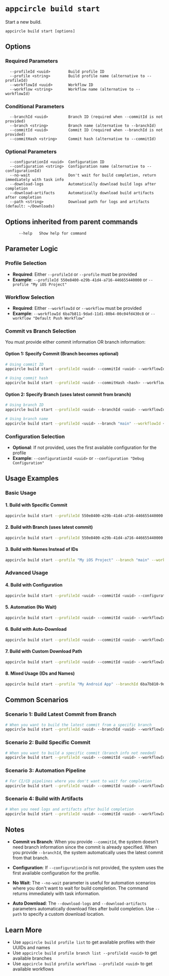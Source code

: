 # `appcircle build start`

Start a new build.

```plaintext
appcircle build start [options]
```

## Options

### Required Parameters
```plaintext
  --profileId <uuid>        Build profile ID
  --profile <string>        Build profile name (alternative to --profileId)
  --workflowId <uuid>       Workflow ID
  --workflow <string>       Workflow name (alternative to --workflowId)
```

### Conditional Parameters
```plaintext
  --branchId <uuid>         Branch ID (required when --commitId is not provided)
  --branch <string>         Branch name (alternative to --branchId)
  --commitId <uuid>         Commit ID (required when --branchId is not provided)
  --commitHash <string>     Commit hash (alternative to --commitId)
```

### Optional Parameters
```plaintext
  --configurationId <uuid>  Configuration ID
  --configuration <string>  Configuration name (alternative to --configurationId)
  --no-wait                 Don't wait for build completion, return immediately with task info
  --download-logs           Automatically download build logs after completion
  --download-artifacts      Automatically download build artifacts after completion
  --path <string>           Download path for logs and artifacts (default: ~/Downloads)
```

## Options inherited from parent commands

```plaintext
      --help   Show help for command
```

## Parameter Logic

### Profile Selection
- **Required**: Either `--profileId` or `--profile` must be provided
- **Example**: `--profileId 550e8400-e29b-41d4-a716-446655440000` or `--profile "My iOS Project"`

### Workflow Selection
- **Required**: Either `--workflowId` or `--workflow` must be provided
- **Example**: `--workflowId 6ba7b811-9dad-11d1-80b4-00c04fd430c8` or `--workflow "Default Push Workflow"`

### Commit vs Branch Selection
You must provide either commit information OR branch information:

#### Option 1: Specify Commit (Branch becomes optional)
```bash
# Using commit ID
appcircle build start --profileId <uuid> --commitId <uuid> --workflowId <uuid>

# Using commit hash
appcircle build start --profileId <uuid> --commitHash <hash> --workflowId <uuid>
```

#### Option 2: Specify Branch (uses latest commit from branch)
```bash
# Using branch ID
appcircle build start --profileId <uuid> --branchId <uuid> --workflowId <uuid>

# Using branch name
appcircle build start --profileId <uuid> --branch "main" --workflowId <uuid>
```

### Configuration Selection
- **Optional**: If not provided, uses the first available configuration for the profile
- **Example**: `--configurationId <uuid>` or `--configuration "Debug Configuration"`

## Usage Examples

### Basic Usage

#### 1. Build with Specific Commit
```bash
appcircle build start --profileId 550e8400-e29b-41d4-a716-446655440000 --commitId 6ba7b812-9dad-11d1-80b4-00c04fd430c8 --workflowId 6ba7b811-9dad-11d1-80b4-00c04fd430c8
```

#### 2. Build with Branch (uses latest commit)
```bash
appcircle build start --profileId 550e8400-e29b-41d4-a716-446655440000 --branchId 6ba7b810-9dad-11d1-80b4-00c04fd430c8 --workflowId 6ba7b811-9dad-11d1-80b4-00c04fd430c8
```

#### 3. Build with Names Instead of IDs
```bash
appcircle build start --profile "My iOS Project" --branch "main" --workflow "Default Push Workflow"
```

### Advanced Usage

#### 4. Build with Configuration
```bash
appcircle build start --profileId <uuid> --commitId <uuid> --configurationId <uuid> --workflowId <uuid>
```

#### 5. Automation (No Wait)
```bash
appcircle build start --profileId <uuid> --commitId <uuid> --workflowId <uuid> --no-wait
```

#### 6. Build with Auto-Download
```bash
appcircle build start --profileId <uuid> --commitId <uuid> --workflowId <uuid> --download-logs --download-artifacts
```

#### 7. Build with Custom Download Path
```bash
appcircle build start --profileId <uuid> --commitId <uuid> --workflowId <uuid> --download-artifacts --path "/custom/path"
```

#### 8. Mixed Usage (IDs and Names)
```bash
appcircle build start --profile "My Android App" --branchId 6ba7b810-9dad-11d1-80b4-00c04fd430c8 --workflow "Default Push Workflow"
```

## Common Scenarios

### Scenario 1: Build Latest Commit from Branch
```bash
# When you want to build the latest commit from a specific branch
appcircle build start --profileId <uuid> --branchId <uuid> --workflowId <uuid>
```

### Scenario 2: Build Specific Commit
```bash
# When you want to build a specific commit (branch info not needed)
appcircle build start --profileId <uuid> --commitId <uuid> --workflowId <uuid>
```

### Scenario 3: Automation Pipeline
```bash
# For CI/CD pipelines where you don't want to wait for completion
appcircle build start --profileId <uuid> --commitId <uuid> --workflowId <uuid> --no-wait
```

### Scenario 4: Build with Artifacts
```bash
# When you need logs and artifacts after build completion
appcircle build start --profileId <uuid> --commitId <uuid> --workflowId <uuid> --download-logs --download-artifacts
```

## Notes

- **Commit vs Branch**: When you provide `--commitId`, the system doesn't need branch information since the commit is already specified. When you provide `--branchId`, the system automatically uses the latest commit from that branch.

- **Configuration**: If `--configurationId` is not provided, the system uses the first available configuration for the profile.

- **No Wait**: The `--no-wait` parameter is useful for automation scenarios where you don't want to wait for build completion. The command returns immediately with task information.

- **Auto Download**: The `--download-logs` and `--download-artifacts` parameters automatically download files after build completion. Use `--path` to specify a custom download location.

## Learn More

- Use `appcircle build profile list` to get available profiles with their UUIDs and names
- Use `appcircle build profile branch list --profileId <uuid>` to get available branches
- Use `appcircle build profile workflows --profileId <uuid>` to get available workflows
